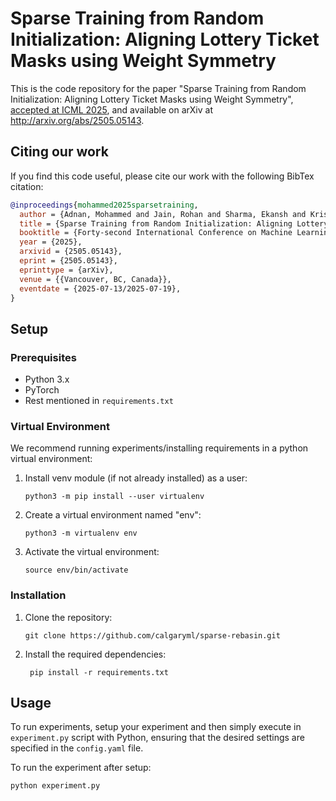 # Sparse Training from Random Initialization: Aligning Lottery Ticket Masks using Weight Symmetry

This is the code repository for the paper "Sparse Training from Random Initialization: Aligning Lottery Ticket Masks using Weight Symmetry", [accepted at ICML 2025](https://openreview.net/forum?id=BnfJSwtHLu), and available on arXiv at http://arxiv.org/abs/2505.05143.

## Citing our work

If you find this code useful, please cite our work with the following BibTex citation:

```bibtex
@inproceedings{mohammed2025sparsetraining,
  author = {Adnan, Mohammed and Jain, Rohan and Sharma, Ekansh and Krishnan, Rahul and Ioannou, Yani},
  title = {Sparse Training from Random Initialization: Aligning Lottery Ticket Masks using Weight Symmetry},
  booktitle = {Forty-second International Conference on Machine Learning (ICML)},
  year = {2025},
  arxivid = {2505.05143},
  eprint = {2505.05143},
  eprinttype = {arXiv},
  venue = {{Vancouver, BC, Canada}},
  eventdate = {2025-07-13/2025-07-19},
}
```

Setup
-----

### Prerequisites

-   Python 3.x
-   PyTorch
-   Rest mentioned in `requirements.txt`
  
### Virtual Environment

We recommend running experiments/installing requirements in a python virtual environment:

1. Install venv module (if not already installed) as a user:

    ```
    python3 -m pip install --user virtualenv
    ```

2. Create a virtual environment named "env":

    ```
    python3 -m virtualenv env
    ```

3. Activate the virtual environment:

    ```
    source env/bin/activate
    ```

### Installation

1.  Clone the repository:

    ```
    git clone https://github.com/calgaryml/sparse-rebasin.git
    ```

3.  Install the required dependencies:

   
    ```
     pip install -r requirements.txt
    ```

## Usage

To run experiments, setup your experiment and then simply execute in `experiment.py` script with Python, ensuring that the desired settings are specified in the `config.yaml` file. 

To run the experiment after setup:

```
python experiment.py
```

